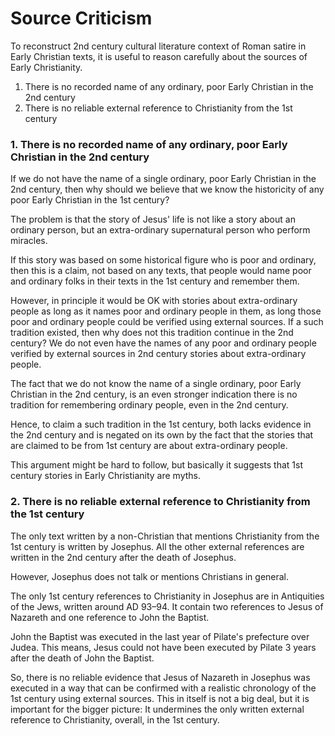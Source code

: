 # Source Criticism

To reconstruct 2nd century cultural literature context of Roman satire in Early Christian texts,
it is useful to reason carefully about the sources of Early Christianity.

1. There is no recorded name of any ordinary, poor Early Christian in the 2nd century
2. There is no reliable external reference to Christianity from the 1st century

### 1. There is no recorded name of any ordinary, poor Early Christian in the 2nd century

If we do not have the name of a single ordinary, poor Early Christian in the 2nd century,
then why should we believe that we know the historicity of any poor Early Christian in the 1st century?

The problem is that the story of Jesus' life is not like a story about an ordinary person,
but an extra-ordinary supernatural person who perform miracles.

If this story was based on some historical figure who is poor and ordinary, then this is a claim, not based on any texts,
that people would name poor and ordinary folks in their texts in the 1st century and remember them.

However, in principle it would be OK with stories about extra-ordinary people as long as it names poor and ordinary people in them,
as long those poor and ordinary people could be verified using external sources.
If a such tradition existed, then why does not this tradition continue in the 2nd century?
We do not even have the names of any poor and ordinary people verified by external sources in 2nd century stories about extra-ordinary people.

The fact that we do not know the name of a single ordinary, poor Early Christian in the 2nd century,
is an even stronger indication there is no tradition for remembering ordinary people, even in the 2nd century.

Hence, to claim a such tradition in the 1st century, both lacks evidence in the 2nd century and
is negated on its own by the fact that the stories that are claimed to be from 1st century are about extra-ordinary people.

This argument might be hard to follow, but basically it suggests that 1st century stories in Early Christianity are myths.

### 2. There is no reliable external reference to Christianity from the 1st century

The only text written by a non-Christian that mentions Christianity from the 1st century is written by Josephus.
All the other external references are written in the 2nd century after the death of Josephus.

However, Josephus does not talk or mentions Christians in general.

The only 1st century references to Christianity in Josephus are in Antiquities of the Jews, written around AD 93–94.
It contain two references to Jesus of Nazareth and one reference to John the Baptist.

John the Baptist was executed in the last year of Pilate's prefecture over Judea.
This means, Jesus could not have been executed by Pilate 3 years after the death of John the Baptist.

So, there is no reliable evidence that Jesus of Nazareth in Josephus was executed
in a way that can be confirmed with a realistic chronology of the 1st century using external sources.
This in itself is not a big deal, but it is important for the bigger picture:
It undermines the only written external reference to Christianity, overall, in the 1st century.
